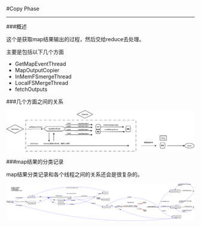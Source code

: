 #Copy Phase
***

###概述

这个是获取map结果输出的过程，然后交给reduce去处理。

主要是包括以下几个方面
* GetMapEventThread
* MapOutputCopier
* InMemFSmergeThread
* LocalFSMergeThread
* fetchOutputs

###几个方面之间的关系

![CopyPhase](/_image/4.1.CopyPhase.png)

###map结果的分类记录

map结果分类记录和各个线程之间的关系还会是很复杂的。

![CopyPhaseRecords](/_image/4.2.CopyPhaseRecords.png)


